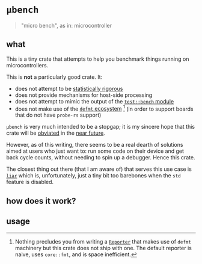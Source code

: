 # `µbench`

> "micro bench", as in: microcontroller

## what

This is a tiny crate that attempts to help you benchmark things running on microcontrollers.

This is **not** a particularly good crate. It:
  - does not attempt to be [statistically rigorous](https://github.com/bheisler/criterion.rs)
  - does not provide mechanisms for host-side processing
  - does not attempt to mimic the output of the [`test::bench` module](https://doc.rust-lang.org/test/bench/index.html)
  - does not make use of the [`defmt` ecosystem](https://github.com/knurling-rs/defmt) [^1] (in order to support boards that do not have `probe-rs` support)

[^1]: Nothing precludes you from writing a [`Reporter`](TODO) that makes use of `defmt` machinery but this crate does not ship with one. The default reporter is naive, uses `core::fmt`, and is space inefficient.

`µbench` is very much intended to be a stopgap; it is my sincere hope that this crate will be [obviated](https://github.com/knurling-rs/defmt/issues/555#issuecomment-1013313850) in the [near future](https://ferrous-systems.com/blog/knurling-summer-of-code/).

However, as of this writing, there seems to be a real dearth of solutions aimed at users who just want to: run some code on their device and get back cycle counts, without needing to spin up a debugger. Hence this crate.

The closest thing out there (that I am aware of) that serves this use case is [`liar`](https://github.com/ranweiler/liar) which is, unfortunately, just a tiny bit too barebones when the `std` feature is disabled.

## how does it work?



## usage

